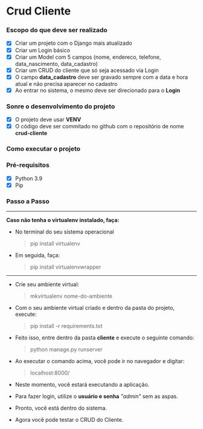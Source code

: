 # Crud Cliente

### Escopo do que deve ser realizado
- [x] Criar um projeto com o Django mais atualizado
- [x] Criar um Login básico
- [x] Criar um Model com 5 campos (nome, endereco, telefone, data_nascimento, data_cadastro)
- [x] Criar um CRUD do cliente que só seja acessado via Login
- [x] O campo **data_cadastro** deve ser gravado sempre com a data e hora atual e não precisa aparecer no cadastro
- [x] Ao entrar no sistema, o mesmo deve ser direcionado para o **Login**

### Sonre o desenvolvimento do projeto
- [x] O projeto deve usar **VENV**
- [x] O código deve ser commitado no github com o repositório de nome **crud-cliente**

### Como executar o projeto
### Pré-requisitos
- [x] Python 3.9
- [x] Pip

### Passo a Passo
** **
**Caso não tenha o **virtualenv** instalado, faça:**
- No terminal do seu sistema operacional
    >pip install virtualenv
- Em seguida, faça:
    >pip install virtualenvwrapper
** **
- Crie seu ambiente virtual:
    >mkvirtualenv nome-do-ambiente
- Com o seu ambiente virtual criado e dentro da pasta do projeto, execute:
    >pip install -r requirements.txt
- Feito isso, entre dentro da pasta **cliente** e execute o seguinte comando:
    >python manage.py runserver

- Ao executar o comando acima, você pode ir no navegador e digitar:
    >localhost:8000/
  
- Neste momento, você estará executando a aplicação. 
- Para fazer login, utilize o **usuário e senha** *"admin"* sem as aspas. 
- Pronto, você está dentro do sistema. 
- Agora você pode testar o CRUD do Cliente. 